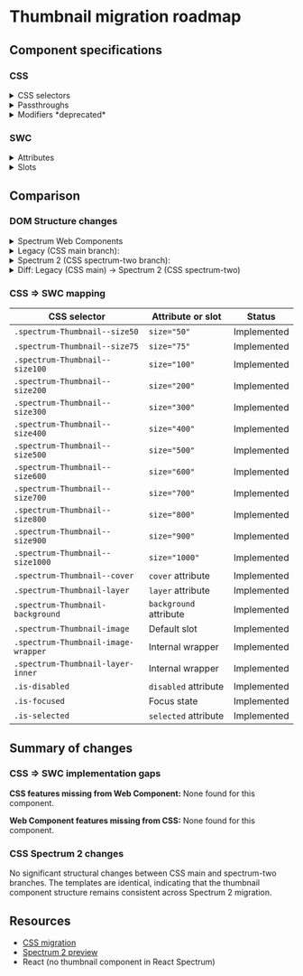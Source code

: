 # Thumbnail migration roadmap

## Component specifications

### CSS

<details>
<summary>CSS selectors</summary>

**Root class**: `.spectrum-Thumbnail`

**Elements**:

- `.spectrum-Thumbnail:before`
- `.spectrum-Thumbnail-image`
- `.spectrum-Thumbnail-image-wrapper`
- `.spectrum-Thumbnail-layer`
- `.spectrum-Thumbnail-layer:before`
- `.spectrum-Thumbnail-layer-inner`
- `.spectrum-Thumbnail-background`

**States**:

- `.is-disabled`, `:disabled`
- `.is-focused`, `:focus-visible`
- `.is-selected` (attached to `.spectrum-Thumbnail-layer`, not to the root element)

**Variants**:

- **Size**:
    - `.spectrum-Thumbnail--size50`
    - `.spectrum-Thumbnail--size75`
    - `.spectrum-Thumbnail--size100`
    - `.spectrum-Thumbnail--size200`
    - `.spectrum-Thumbnail--size300`
    - `.spectrum-Thumbnail--size400`
    - `.spectrum-Thumbnail--size500`
    - `.spectrum-Thumbnail--size600`
    - `.spectrum-Thumbnail--size700`
    - `.spectrum-Thumbnail--size800`
    - `.spectrum-Thumbnail--size900`
    - `.spectrum-Thumbnail--size1000`

- **Image cover**:
    - `.spectrum-Thumbnail--cover`

</details>

<details>
<summary>Passthroughs</summary>

- `--mod-opacity-checkerboard-size`

</details>

<details>
<summary>Modifiers *deprecated*</summary>

- `--mod-thumbnail-border-color`
- `--mod-thumbnail-border-color-selected`
- `--mod-thumbnail-border-radius`
- `--mod-thumbnail-border-width`
- `--mod-thumbnail-border-width-selected`
- `--mod-thumbnail-color-opacity-disabled`
- `--mod-thumbnail-focus-indicator-color`
- `--mod-thumbnail-focus-indicator-gap`
- `--mod-thumbnail-focus-indicator-thickness`
- `--mod-thumbnail-layer-border-color-inner`
- `--mod-thumbnail-layer-border-color-outer`
- `--mod-thumbnail-layer-border-width-inner`
- `--mod-thumbnail-layer-border-width-outer`
- `--mod-thumbnail-size`

</details>

### SWC

<details>
<summary>Attributes</summary>

- `background` (string) - Background color or gradient for the thumbnail
- `cover` (boolean) - Whether the image should cover the entire thumbnail
- `layer` (boolean) - Whether the thumbnail is in layer mode
- `size` (string) - Size of the thumbnail (50, 75, 100, 200, 300, 400, 500, 600, 700, 800, 900, 1000)
- `disabled` (boolean) - Whether the thumbnail is disabled
- `selected` (boolean) - Whether the thumbnail is selected (used for layer variant)

</details>

<details>
<summary>Slots</summary>

- Default slot - Image element to present in the thumbnail

</details>

## Comparison

### DOM Structure changes

<details>
<summary>Spectrum Web Components</summary>

```html
<!-- With background -->
<div class="opacity-checkerboard background" style="background: [background]">
    <div class="image-wrapper">
        <slot></slot>
    </div>
</div>

<!-- With layer -->
<div class="opacity-checkerboard layer-inner">
    <slot></slot>
</div>

<!-- Default -->
<div class="opacity-checkerboard image-wrapper">
    <slot></slot>
</div>
```

</details>

<details>
<summary>Legacy (CSS main branch):</summary>

```html
<!-- Layer variant -->
<div
    class="spectrum-Thumbnail spectrum-Thumbnail--cover spectrum-Thumbnail-layer is-selected is-disabled is-focused spectrum-Thumbnail--size500"
>
    <div class="spectrum-Thumbnail-layer-inner">
        <div class="spectrum-Thumbnail-image-wrapper">
            <img
                class="spectrum-Thumbnail-image"
                src="[imageURL]"
                alt="[altText]"
            />
        </div>
    </div>
</div>

<!-- With background -->
<div
    class="spectrum-Thumbnail is-selected is-disabled is-focused spectrum-Thumbnail--size500"
>
    <div
        class="spectrum-Thumbnail-background"
        style="background-color: [backgroundColor]"
    ></div>
    <div class="spectrum-Thumbnail-image-wrapper">
        <img
            class="spectrum-Thumbnail-image"
            src="[imageURL]"
            alt="[altText]"
        />
    </div>
</div>

<!-- Default -->
<div
    class="spectrum-Thumbnail spectrum-Thumbnail--cover is-selected is-disabled is-focused spectrum-Thumbnail--size500"
>
    <div class="spectrum-Thumbnail-image-wrapper spectrum-OpacityCheckerboard">
        <img
            class="spectrum-Thumbnail-image"
            src="[imageURL]"
            alt="[altText]"
        />
    </div>
</div>
```

</details>

<details>
<summary>Spectrum 2 (CSS spectrum-two branch):</summary>

```html
<!-- Layer variant -->
<div
    class="spectrum-Thumbnail spectrum-Thumbnail--cover spectrum-Thumbnail-layer is-selected is-disabled is-focused spectrum-Thumbnail--size500"
>
    <div class="spectrum-Thumbnail-layer-inner spectrum-OpacityCheckerboard">
        <div class="spectrum-Thumbnail-image-wrapper">
            <img
                class="spectrum-Thumbnail-image"
                src="[imageURL]"
                alt="[altText]"
            />
        </div>
    </div>
</div>

<!-- With background -->
<div
    class="spectrum-Thumbnail is-selected is-disabled is-focused spectrum-Thumbnail--size500"
>
    <div
        class="spectrum-Thumbnail-background"
        style="background-color: [backgroundColor]"
    ></div>
    <div class="spectrum-Thumbnail-image-wrapper">
        <img
            class="spectrum-Thumbnail-image"
            src="[imageURL]"
            alt="[altText]"
        />
    </div>
</div>

<!-- Default -->
<div
    class="spectrum-Thumbnail spectrum-Thumbnail--cover is-selected is-disabled is-focused spectrum-Thumbnail--size500"
>
    <div class="spectrum-Thumbnail-image-wrapper spectrum-OpacityCheckerboard">
        <img
            class="spectrum-Thumbnail-image"
            src="[imageURL]"
            alt="[altText]"
        />
    </div>
</div>
```

</details>

<details>
<summary>Diff: Legacy (CSS main) → Spectrum 2 (CSS spectrum-two)</summary>

No significant structural changes.

</details>

### CSS => SWC mapping

| CSS selector                        | Attribute or slot      | Status      |
| ----------------------------------- | ---------------------- | ----------- |
| `.spectrum-Thumbnail--size50`       | `size="50"`            | Implemented |
| `.spectrum-Thumbnail--size75`       | `size="75"`            | Implemented |
| `.spectrum-Thumbnail--size100`      | `size="100"`           | Implemented |
| `.spectrum-Thumbnail--size200`      | `size="200"`           | Implemented |
| `.spectrum-Thumbnail--size300`      | `size="300"`           | Implemented |
| `.spectrum-Thumbnail--size400`      | `size="400"`           | Implemented |
| `.spectrum-Thumbnail--size500`      | `size="500"`           | Implemented |
| `.spectrum-Thumbnail--size600`      | `size="600"`           | Implemented |
| `.spectrum-Thumbnail--size700`      | `size="700"`           | Implemented |
| `.spectrum-Thumbnail--size800`      | `size="800"`           | Implemented |
| `.spectrum-Thumbnail--size900`      | `size="900"`           | Implemented |
| `.spectrum-Thumbnail--size1000`     | `size="1000"`          | Implemented |
| `.spectrum-Thumbnail--cover`        | `cover` attribute      | Implemented |
| `.spectrum-Thumbnail-layer`         | `layer` attribute      | Implemented |
| `.spectrum-Thumbnail-background`    | `background` attribute | Implemented |
| `.spectrum-Thumbnail-image`         | Default slot           | Implemented |
| `.spectrum-Thumbnail-image-wrapper` | Internal wrapper       | Implemented |
| `.spectrum-Thumbnail-layer-inner`   | Internal wrapper       | Implemented |
| `.is-disabled`                      | `disabled` attribute   | Implemented |
| `.is-focused`                       | Focus state            | Implemented |
| `.is-selected`                      | `selected` attribute   | Implemented |

## Summary of changes

### CSS => SWC implementation gaps

**CSS features missing from Web Component:**
None found for this component.

**Web Component features missing from CSS:**
None found for this component.

### CSS Spectrum 2 changes

No significant structural changes between CSS main and spectrum-two branches. The templates are identical, indicating that the thumbnail component structure remains consistent across Spectrum 2 migration.

## Resources

- [CSS migration](https://github.com/adobe/spectrum-css/pull/3367)
- [Spectrum 2 preview](https://spectrumcss.z13.web.core.windows.net/pr-2352/index.html?path=/docs/components-thumbnail--docs)
- React (no thumbnail component in React Spectrum)
